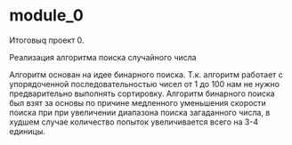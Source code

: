 ﻿# module_0
Итоговыq проект 0.

Реализация алгоритма поиска случайного числа 

Алгоритм основан на идее бинарного поиска.
Т.к. алгоритм работает с упорядоченной последовательностью чисел от 1 до 100
нам не нужно предварительно выполнять сортировку.
Алгоритм бинарного поиска был взят за основы по причине медленного
уменьшения скорости поиска при при увеличении диапазона поиска загаданного числа,
в худшем случае количество попыток увеличивается всего на 3-4 единицы.
